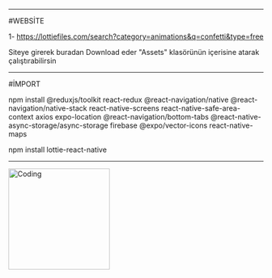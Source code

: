 --------------------------------------------------------------------------------
#WEBSİTE

1- https://lottiefiles.com/search?category=animations&q=confetti&type=free
   
   Siteye girerek buradan Download eder "Assets" klasörünün içerisine atarak çalıştırabilirsin

   

--------------------------------------------------------------------------------


#İMPORT

npm install @reduxjs/toolkit react-redux @react-navigation/native @react-navigation/native-stack react-native-screens react-native-safe-area-context axios expo-location @react-navigation/bottom-tabs @react-native-async-storage/async-storage firebase @expo/vector-icons react-native-maps



npm install lottie-react-native

--------------------------------------------------------------------------------


<img align="left" alt="Coding" width="200" src="https://github.com/kamildegerliyurt/CheckBoxTesting/assets/139812195/98b99359-2874-458c-927b-ad30ad760432">



